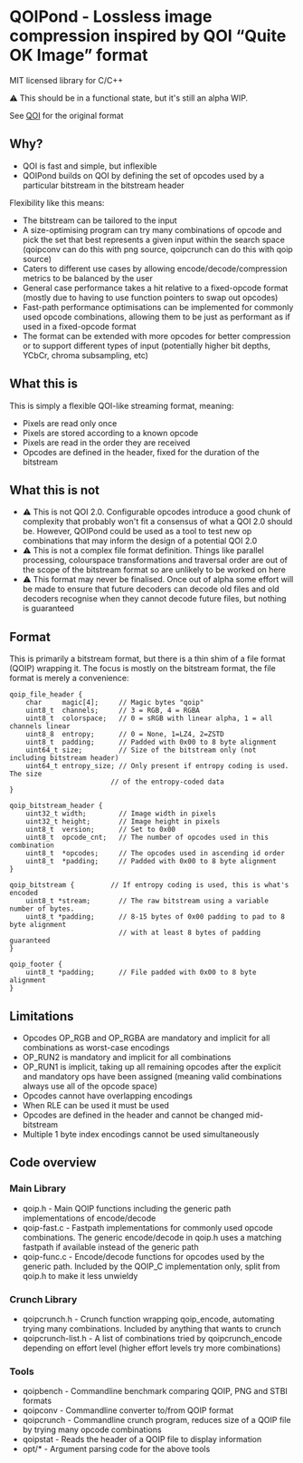 # QOIPond - Lossless image compression inspired by QOI “Quite OK Image” format

MIT licensed library for C/C++

⚠️ This should be in a functional state, but it's still an alpha WIP.

See [QOI](https://github.com/phoboslab/qoi) for the original format

## Why?

- QOI is fast and simple, but inflexible
- QOIPond builds on QOI by defining the set of opcodes used by a particular bitstream in the bitstream header

Flexibility like this means:
- The bitstream can be tailored to the input
- A size-optimising program can try many combinations of opcode and pick the set that best represents a given input within the search space (qoipconv can do this with png source, qoipcrunch can do this with qoip source)
- Caters to different use cases by allowing encode/decode/compression metrics to be balanced by the user
- General case performance takes a hit relative to a fixed-opcode format (mostly due to having to use function pointers to swap out opcodes)
- Fast-path performance optimisations can be implemented for commonly used opcode combinations, allowing them to be just as performant as if used in a fixed-opcode format
- The format can be extended with more opcodes for better compression or to support different types of input (potentially higher bit depths, YCbCr, chroma subsampling, etc)

## What this is

This is simply a flexible QOI-like streaming format, meaning:
- Pixels are read only once
- Pixels are stored according to a known opcode
- Pixels are read in the order they are received
- Opcodes are defined in the header, fixed for the duration of the bitstream

## What this is not

- ⚠️ This is not QOI 2.0. Configurable opcodes introduce a good chunk of complexity that probably won't fit a consensus of what a QOI 2.0 should be. However, QOIPond could be used as a tool to test new op combinations that may inform the design of a potential QOI 2.0
- ⚠️ This is not a complex file format definition. Things like parallel processing, colourspace transformations and traversal order are out of the scope of the bitstream format so are unlikely to be worked on here
- ⚠️ This format may never be finalised. Once out of alpha some effort will be made to ensure that future decoders can decode old files and old decoders recognise when they cannot decode future files, but nothing is guaranteed

## Format

This is primarily a bitstream format, but there is a thin shim of a file format (QOIP) wrapping it. The focus is mostly on the bitstream format, the file format is merely a convenience:

```
qoip_file_header {
	char     magic[4];     // Magic bytes "qoip"
	uint8_t  channels;     // 3 = RGB, 4 = RGBA
	uint8_t  colorspace;   // 0 = sRGB with linear alpha, 1 = all channels linear
	uint8_8  entropy;      // 0 = None, 1=LZ4, 2=ZSTD
	uint8_t  padding;      // Padded with 0x00 to 8 byte alignment
	uint64_t size;         // Size of the bitstream only (not including bitstream header)
	uint64_t entropy_size; // Only present if entropy coding is used. The size
                         // of the entropy-coded data
}

qoip_bitstream_header {
	uint32_t width;        // Image width in pixels
	uint32_t height;       // Image height in pixels
	uint8_t  version;      // Set to 0x00
	uint8_t  opcode_cnt;   // The number of opcodes used in this combination
	uint8_t  *opcodes;     // The opcodes used in ascending id order
	uint8_t  *padding;     // Padded with 0x00 to 8 byte alignment
}

qoip_bitstream {         // If entropy coding is used, this is what's encoded
	uint8_t *stream;       // The raw bitstream using a variable number of bytes.
	uint8_t *padding;      // 8-15 bytes of 0x00 padding to pad to 8 byte alignment
	                       // with at least 8 bytes of padding guaranteed
}

qoip_footer {
	uint8_t *padding;      // File padded with 0x00 to 8 byte alignment
}
```

## Limitations

- Opcodes OP_RGB and OP_RGBA are mandatory and implicit for all combinations as worst-case encodings
- OP_RUN2 is mandatory and implicit for all combinations
- OP_RUN1 is implicit, taking up all remaining opcodes after the explicit and mandatory ops have been assigned (meaning valid combinations always use all of the opcode space)
- Opcodes cannot have overlapping encodings
- When RLE can be used it must be used
- Opcodes are defined in the header and cannot be changed mid-bitstream
- Multiple 1 byte index encodings cannot be used simultaneously

## Code overview

### Main Library

- qoip.h - Main QOIP functions including the generic path implementations of encode/decode
- qoip-fast.c - Fastpath implementations for commonly used opcode combinations. The generic encode/decode in qoip.h uses a matching fastpath if available instead of the generic path
- qoip-func.c - Encode/decode functions for opcodes used by the generic path. Included by the QOIP_C implementation only, split from qoip.h to make it less unwieldy

### Crunch Library

- qoipcrunch.h - Crunch function wrapping qoip_encode, automating trying many combinations. Included by anything that wants to crunch
- qoipcrunch-list.h - A list of combinations tried by qoipcrunch_encode depending on effort level (higher effort levels try more combinations)

### Tools

- qoipbench - Commandline benchmark comparing QOIP, PNG and STBI formats
- qoipconv - Commandline converter to/from QOIP format
- qoipcrunch - Commandline crunch program, reduces size of a QOIP file by trying many opcode combinations
- qoipstat - Reads the header of a QOIP file to display information
- opt/* - Argument parsing code for the above tools

